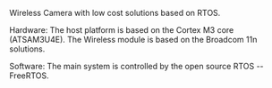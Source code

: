 Wireless Camera with low cost solutions based on RTOS.

Hardware:
The host platform is based on the Cortex M3 core (ATSAM3U4E).
The Wireless module is based on the Broadcom 11n solutions.

Software:
The main system is controlled by the open source RTOS -- FreeRTOS.